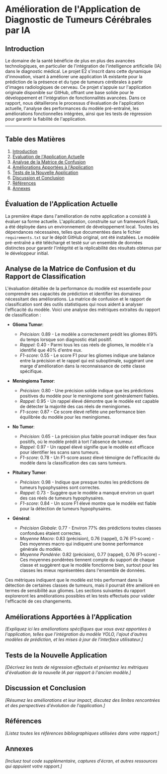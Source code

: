 # Amélioration de l'Application de Diagnostic de Tumeurs Cérébrales par IA

## Introduction

Le domaine de la santé bénéficie de plus en plus des avancées technologiques, en particulier de l'intégration de l'intelligence artificielle (IA) dans le diagnostic médical. Le projet E2 s'inscrit dans cette dynamique d'innovation, visant à améliorer une application IA existante pour la prédiction de la présence et du type de tumeurs cérébrales à partir d'images radiologiques de cerveau. Ce projet s'appuie sur l'application originale disponible sur GitHub, offrant une base solide pour le développement et l'intégration de fonctionnalités avancées. Dans ce rapport, nous détaillerons le processus d'évaluation de l'application actuelle, l'analyse des performances du modèle pré-entraîné, les améliorations fonctionnelles intégrées, ainsi que les tests de régression pour garantir la fiabilité de l'application.

---

## Table des Matières

1. [Introduction](#introduction)
2. [Évaluation de l'Application Actuelle](#évaluation-de-lapplication-actuelle)
3. [Analyse de la Matrice de Confusion](#analyse-de-la-matrice-de-confusion)
4. [Améliorations Apportées à l'Application](#améliorations-apportées-à-lapplication)
5. [Tests de la Nouvelle Application](#tests-de-la-nouvelle-application)
6. [Discussion et Conclusion](#discussion-et-conclusion)
7. [Références](#références)
8. [Annexes](#annexes)

## Évaluation de l'Application Actuelle

La première étape dans l'amélioration de notre application a consisté à évaluer sa forme actuelle. L'application, construite sur un framework Flask, a été déployée dans un environnement de développement local. Toutes les dépendances nécessaires, telles que documentées dans le fichier `requirements.txt` sur le dépôt GitHub original, ont été installées. Le modèle pré-entraîné a été téléchargé et testé sur un ensemble de données distinctes pour garantir l'intégrité et la réplicabilité des résultats obtenus par le développeur initial.

## Analyse de la Matrice de Confusion et du Rapport de Classification

L'évaluation détaillée de la performance du modèle est essentielle pour comprendre ses capacités de prédiction et identifier les domaines nécessitant des améliorations. La matrice de confusion et le rapport de classification sont des outils statistiques qui nous aident à analyser l'efficacité du modèle. Voici une analyse des métriques extraites du rapport de classification :

- **Glioma Tumor**:
  - *Précision*: 0.89 - Le modèle a correctement prédit les gliomes 89% du temps lorsque son diagnostic était positif.
  - *Rappel*: 0.40 - Parmi tous les cas réels de gliomes, le modèle n'a identifié que 40% d'entre eux.
  - *F1-score*: 0.55 - Le score F1 pour les gliomes indique une balance entre la précision et le rappel qui est suboptimale, suggérant une marge d'amélioration dans la reconnaissance de cette classe spécifique.

- **Meningioma Tumor**:
  - *Précision*: 0.80 - Une précision solide indique que les prédictions positives du modèle pour le meningiome sont généralement fiables.
  - *Rappel*: 0.95 - Un rappel élevé démontre que le modèle est capable de détecter la majorité des cas réels de meningiomes.
  - *F1-score*: 0.87 - Ce score élevé reflète une performance bien équilibrée du modèle pour les meningiomes.

- **No Tumor**:
  - *Précision*: 0.65 - La précision plus faible pourrait indiquer des faux positifs, où le modèle prédit à tort l'absence de tumeur.
  - *Rappel*: 0.97 - Un rappel élevé signifie que le modèle est efficace pour identifier les scans sans tumeurs.
  - *F1-score*: 0.78 - Un F1-score assez élevé témoigne de l'efficacité du modèle dans la classification des cas sans tumeurs.

- **Pituitary Tumor**:
  - *Précision*: 0.98 - Indique que presque toutes les prédictions de tumeurs hypophysaires sont correctes.
  - *Rappel*: 0.73 - Suggère que le modèle a manqué environ un quart des cas réels de tumeurs hypophysaires.
  - *F1-score*: 0.84 - Un score F1 élevé montre que le modèle est fiable pour la détection de tumeurs hypophysaires.

- **Général**:
  - *Précision Globale*: 0.77 - Environ 77% des prédictions toutes classes confondues étaient correctes.
  - *Moyenne Macro*: 0.83 (précision), 0.76 (rappel), 0.76 (F1-score) - Des moyennes macro qui indiquent une bonne performance générale du modèle.
  - *Moyenne Pondérée*: 0.82 (précision), 0.77 (rappel), 0.76 (F1-score) - Ces moyennes pondérées tiennent compte du support de chaque classe et suggèrent que le modèle fonctionne bien, surtout pour les classes les mieux représentées dans l'ensemble de données.

Ces métriques indiquent que le modèle est très performant dans la détection de certaines classes de tumeurs, mais il pourrait être amélioré en termes de sensibilité aux gliomes. Les sections suivantes du rapport exploreront les améliorations possibles et les tests effectués pour valider l'efficacité de ces changements.

## Améliorations Apportées à l'Application

*[Expliquez ici les améliorations spécifiques que vous avez apportées à l'application, telles que l'intégration du modèle YOLO, l'ajout d'autres modèles de prédiction, et les mises à jour de l'interface utilisateur.]*

## Tests de la Nouvelle Application

*[Décrivez les tests de régression effectués et présentez les métriques d'évaluation de la nouvelle IA par rapport à l'ancien modèle.]*

## Discussion et Conclusion

*[Résumez les améliorations et leur impact, discutez des limites rencontrées et des perspectives d'évolution de l'application.]*

## Références

*[Listez toutes les références bibliographiques utilisées dans votre rapport.]*

## Annexes

*[Incluez tout code supplémentaire, captures d'écran, et autres ressources qui appuient votre rapport.]*

